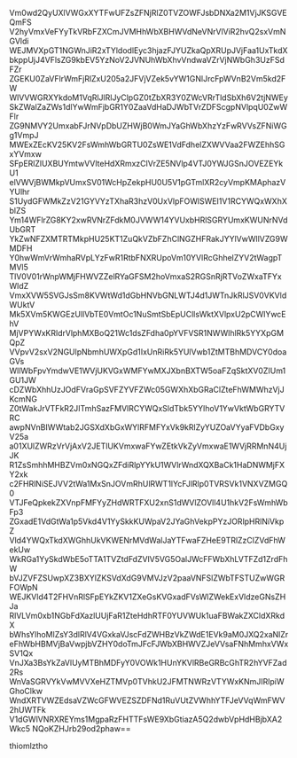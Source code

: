 Vm0wd2QyUXlVWGxXYTFwUFZsZFNjRlZ0TVZOWFJsbDNXa2M1VjJKSGVEQmFS
V2hyVmxVeFYyTkVRbFZXCmJVMHhWbXBHWVdNeVNrVlViR2hvQ2sxVmNGVldi
WEJMVXpGT1NGWnJiR2xTYldodlEyc3hjazFJYUZkaQpXRUpJVjFaa1UxTkdX
bkppUjJ4VFlsZG9kbEV5YzNoV2JVNUhWbXhvVndwaVZrVjNWbGh3UzFSdFZr
ZGEKU0ZaVFlrWmFjRlZxU205a2JFVjVZek5vYW1GNlJrcFpWVnB2Vm5kd2FW
WlVVWGRXYkdoM1VqRlJlRlJyClpGZ0tZbXR3Y0ZWcVRrTldSbXh6V2tjNWEy
SkZWalZaZWs1dlYwWmFjbGR1Y0ZaaVdHaDJWbTVrZDFScgpNVlpqU0ZwWFlr
ZG9NMVY2UmxabFJrNVpDbUZHWjB0WmJYaGhWbXhzYzFwRVVsZFNiWGg1VmpJ
MWExZEcKV25KV2FsWmhWbGRTU0ZsWE1VdFdhelZXWVVaa2FWZEhhSGxYVmxw
SFpERlZlUXBUYmtwVVlteHdXRmxzClVrZE5NVlp4VTJ0YWJGSnJOVEZEYkU1
elVWVjBWMkpVUmxSV01WcHpZekpHU0U5V1pGTmlXR2cyVmpKMAphazVYUlhr
S1UydGFWMkZzV21GYVYzTXhaR3hzV0UxVlpFOWlSWEI1V1RCYWQxWXhXblZS
Ym14WFlrZG8KY2xwRVNrZFdkM0JVWW14YVUxbHRlSGRYUmxKWUNrNVdUbGRT
YkZwNFZXMTRTMkpHU25KT1ZuQkVZbFZhClNGZHFRakJYYlVwWllVZG9WMDFH
Y0hwWmVrWmhaRVpLYzFwR1RtbFNXRUpoVm10YVlRcGhhelZYV2tWagpTMVl5
TlV0V01rWnpWMjFHWVZZelRYaGFSM2hoVmxaS2RGSnRjRTVoZWxaTFYxWldZ
VmxXVW5SVGJsSm8KVWtWd1dGbHNVbGNLWTJ4d1JWTnJkRlJSV0VKVldWUktV
Mk5XVm5KWGEzUllVbTE0VmtOc1NuSmtSbEpUCllsWktXVlpxU2pCWlYwcEhV
MjVPYWxKRldrVlphMXBoQ21Wc1dsZFdha0pYVFVSR1NWWlhlRk5YYXpGMQpZ
VVpvV2sxV2NGUlpNbmhUWXpGd1IxUnRiRk5YUlVwb1ZtMTBhMDVCY0doaGVs
WllWbFpvYmdwVE1WVjUKVGxWMFYwMXJXbnBXTW5oaFZqSktXV0ZIUm1GU1JW
cDZWbXhhUzJOdFVraGpSVFZYVFZWc05GWXhXbGRaClZteFhWMWhzVjJKcmNG
Z0tWakJrVTFkR2JITmhSazFMVlRCYWQxSldTbk5YYlhoV1YwVktWbGRYTVRC
awpNVnBIWWtab2JGSXdXbGxWYlRFMFYxVk9kRlZyYUZOaVYyaFVDbGxyV25a
a01XUlZWRzVrVjAxV2JETlUKVmxwaFYwZEtkVkZyVmxwaE1WVjRRMnN4UjJK
R1ZsSmhhMHBZVm0xNGQxZFdiRlpYYkU1WVlrWndXQXBaCk1HaDNWMjFXY2xk
c2FHRlNiSEJVV2tWa1MxSnJOVmRhUlRWT1lYcFJlRlp0TVRSVk1VNXVZMGQ0
VTJFeQpkekZXVnpFMFYyZHdWRTFXU2xnS1dWVlZOVll4U1hkV2FsWmhWbFp3
ZGxadE1VdGtWa1p5Vkd4V1YySkkKUWpaV2JYaGhVekpPYzJORlpHRlNiVkpZ
Vld4YWQxTkdXWGhhUkVKWENrMVdWalJaYTFwaFZHeE9TRlZzClZVdFhWekUw
WkRGa1YySkdWbE5oTTA1TVZtdFdZVlV5VG5OalJWcFFWbXhLVTFZd1ZrdFhW
bVJZVFZSUwpXZ3BXYlZKSVdXdG9VMVJzV2paaVNFSlZWbTFSTUZwWGRFOWpN
WEJKVld4T2FHVnRlSFpEYkZKV1ZXeGsKVGxadFVsWlZWekExVldzeGNsZHJa
RlVLVm0xb1NGbFdXazlUUjFaR1ZteHdhRTF0YUVWUk1uaFBWakZXCldXRkdX
bWhsYlhoMlZsY3dlRlV4VGxkaVJscFdZWHBzVkZWdE1EVk9aM0JXQ2xaNlZr
eFhWbHBMVjBaVwpjbVZHY0doTmJFcFJWbXBHWVZJeVVsaFNhMmhxVWxSV1Qx
VnJXa3BsYkZaVlUyMTBhMDFyY0VOWk1HUnYKVlRBeGRBcGhTR2hYVFZad2Rs
WnVaSGRVYkVwMVVXeHZTMVp0TVhkU2JFMTNWRzVTYWxKNmJIRlpiWGhoClkw
WndXRTVWZEdsaVZWcGFWVEZSZDFNd1RuVUtZVWhhYTFJeVVqWmFWV2hUWTFk
V1dGWlVNRXREYms1MgpaRzFHTTFsWE9XbGtiazA5Q2dwbVpHdHBjbXA2Wkc5
NQoKZHJrb29od2phaw==

thiomlztho